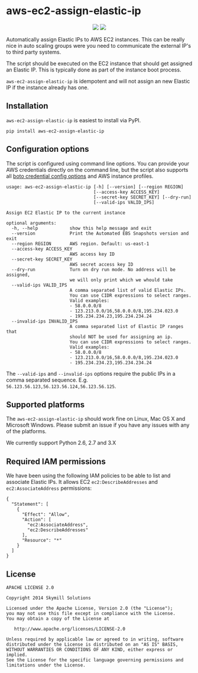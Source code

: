 aws-ec2-assign-elastic-ip
=========================

<p align="center">
    <a href="https://badge.fury.io/py/aws-ec2-assign-elastic-ip"><img src="https://badge.fury.io/py/aws-ec2-assign-elastic-ip.svg"></a>
    <a href="https://api.codeclimate.com/v1/badges/4442c269b5a726af0f0e/maintainability"><img src="https://api.codeclimate.com/v1/badges/4442c269b5a726af0f0e/maintainability"></a>
</p>

Automatically assign Elastic IPs to AWS EC2 instances. This can be really nice
in auto scaling groups were you need to communicate the external IP's to third
party systems.

The script should be executed on the EC2 instance that should get assigned an
Elastic IP. This is typically done as part of the instance boot process.

`aws-ec2-assign-elastic-ip` is idempotent and will not assign an new Elastic IP
if the instance already has one.

Installation
------------

`aws-ec2-assign-elastic-ip` is easiest to install via PyPI.

    pip install aws-ec2-assign-elastic-ip

Configuration options
---------------------

The script is configured using command line options. You can provide your AWS
credentials directly on the command line, but the script also supports all [boto
credential config options](http://boto.readthedocs.org/en/latest/boto_config_tut.html#credentials)
and AWS instance profiles.

    usage: aws-ec2-assign-elastic-ip [-h] [--version] [--region REGION]
                                     [--access-key ACCESS_KEY]
                                     [--secret-key SECRET_KEY] [--dry-run]
                                     [--valid-ips VALID_IPS]

    Assign EC2 Elastic IP to the current instance

    optional arguments:
      -h, --help            show this help message and exit
      --version             Print the Automated EBS Snapshots version and exit
      --region REGION       AWS region. Default: us-east-1
      --access-key ACCESS_KEY
                            AWS access key ID
      --secret-key SECRET_KEY
                            AWS secret access key ID
      --dry-run             Turn on dry run mode. No address will be assigned,
                            we will only print which we whould take
      --valid-ips VALID_IPS
                            A comma separated list of valid Elastic IPs.
                            You can use CIDR expressions to select ranges.
                            Valid examples:
                            - 58.0.0.0/8
                            - 123.213.0.0/16,58.0.0.0/8,195.234.023.0
                            - 195.234.234.23,195.234.234.24
      --invalid-ips INVALID_IPS
                            A comma separated list of Elastic IP ranges that
                            should NOT be used for assigning an ip.
                            You can use CIDR expressions to select ranges.
                            Valid examples:
                            - 58.0.0.0/8
                            - 123.213.0.0/16,58.0.0.0/8,195.234.023.0
                            - 195.234.234.23,195.234.234.24


The `--valid-ips` and `--invalid-ips` options require the public IPs in a comma separated sequence.
E.g. `56.123.56.123,56.123.56.124,56.123.56.125`.

Supported platforms
-------------------

The `aws-ec2-assign-elastic-ip` should work fine on Linux, Mac OS X and
Microsoft Windows. Please submit an issue if you have any issues with any of the
platforms.

We currently support Python 2.6, 2.7 and 3.X

Required IAM permissions
------------------------

We have been using the following IAM policies to be able to list and associate Elastic IPs. It allows EC2 `ec2:DescribeAddresses` and `ec2:AssociateAddress` permissions:

    {
      "Statement": [
        {
          "Effect": "Allow",
          "Action": [
            "ec2:AssociateAddress",
            "ec2:DescribeAddresses"
          ],
          "Resource": "*"
        }
      ]
    }

License
-------

    APACHE LICENSE 2.0

    Copyright 2014 Skymill Solutions

    Licensed under the Apache License, Version 2.0 (the "License");
    you may not use this file except in compliance with the License.
    You may obtain a copy of the License at

       http://www.apache.org/licenses/LICENSE-2.0

    Unless required by applicable law or agreed to in writing, software
    distributed under the License is distributed on an "AS IS" BASIS,
    WITHOUT WARRANTIES OR CONDITIONS OF ANY KIND, either express or implied.
    See the License for the specific language governing permissions and
    limitations under the License.
